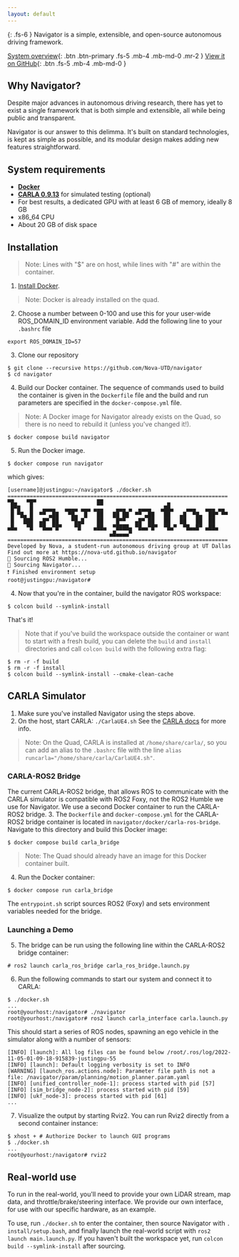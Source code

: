 ```yaml
---
layout: default
---
```


{: .fs-6 }
Navigator is a simple, extensible, and open-source autonomous driving framework.

[System overview](/navigator/system-overview){: .btn .btn-primary .fs-5 .mb-4 .mb-md-0 .mr-2 } [View it on GitHub](https://github.com/nova-utd/navigator){: .btn .fs-5 .mb-4 .mb-md-0 }

## Why Navigator?
Despite major advances in autonomous driving research, there has yet to exist a single framework that is both simple and extensible, all while being public and transparent.

Navigator is our answer to this delimma. It's built on standard technologies, is kept as simple as possible, and its modular design makes adding new features straightforward.

## System requirements
- [**Docker**](https://docs.docker.com/desktop/)
- [**CARLA 0.9.13**](https://carla.readthedocs.io/en/latest/start_quickstart/) for simulated testing (optional)
- For best results, a dedicated GPU with at least 6 GB of memory, ideally 8 GB
- x86_64 CPU
- About 20 GB of disk space

## Installation

> Note: Lines with "$" are on host, while lines with "#" are within the container.

1. [Install Docker](https://www.docker.com/get-started/). 
> Note: Docker is already installed on the quad.
2. Choose a number between 0-100 and use this for your user-wide ROS_DOMAIN_ID environment variable. Add the following line to your `.bashrc` file 
```
export ROS_DOMAIN_ID=57
```
3. Clone our repository
```
$ git clone --recursive https://github.com/Nova-UTD/navigator
$ cd navigator
```
4. Build our Docker container. The sequence of commands used to build the container is given in the `Dockerfile` file and the build and run parameters are specified in the `docker-compose.yml` file.
> Note: A Docker image for Navigator already exists on the Quad, so there is no need to rebuild it (unless you've changed it!).
```
$ docker compose build navigator
```
5. Run the Docker image.
```
$ docker compose run navigator
```
which gives:
```
[username]@justingpu:~/navigator$ ./docker.sh 
=====================================================================
▀█▄   ▀█▀                   ██                    ▄                   
 █▀█   █   ▄▄▄▄   ▄▄▄▄ ▄▄▄ ▄▄▄    ▄▄▄ ▄  ▄▄▄▄   ▄██▄    ▄▄▄   ▄▄▄ ▄▄  
 █ ▀█▄ █  ▀▀ ▄██   ▀█▄  █   ██   ██ ██  ▀▀ ▄██   ██   ▄█  ▀█▄  ██▀ ▀▀ 
 █   ███  ▄█▀ ██    ▀█▄█    ██    █▀▀   ▄█▀ ██   ██   ██   ██  ██     
▄█▄   ▀█  ▀█▄▄▀█▀    ▀█    ▄██▄  ▀████▄ ▀█▄▄▀█▀  ▀█▄▀  ▀█▄▄█▀ ▄██▄    
                                ▄█▄▄▄▄▀                               
=====================================================================
Developed by Nova, a student-run autonomous driving group at UT Dallas
Find out more at https://nova-utd.github.io/navigator
🐢 Sourcing ROS2 Humble...
🧭 Sourcing Navigator...
❗ Finished environment setup
root@justingpu:/navigator# 
```
4.  Now that you're in the container, build the navigator ROS workspace:
```
$ colcon build --symlink-install
``` 
That's it!
> Note that if you've build the workspace outside the container or want to start with a fresh build, you can delete the `build` and `install` directories and call `colcon build` with the following extra flag:
```
$ rm -r -f build
$ rm -r -f install
$ colcon build --symlink-install --cmake-clean-cache
```


## CARLA Simulator
1. Make sure you've installed Navigator using the steps above.
2. On the host, start CARLA: `./CarlaUE4.sh` See the [CARLA docs](https://carla.readthedocs.io/en/latest/start_quickstart/#running-carla) for more info.
> Note: On the Quad, CARLA is installed at `/home/share/carla/`, so you can add an alias to the `.bashrc` file with the line `alias runcarla="/home/share/carla/CarlaUE4.sh"`.

### CARLA-ROS2 Bridge
The current CARLA-ROS2 bridge, that allows ROS to communicate with the CARLA simulator is compatible with ROS2 Foxy, not the ROS2 Humble we use for Navigator.  We use a second Docker container to run the CARLA-ROS2 bridge.
3. The `Dockerfile` and `docker-compose.yml` for the CARLA-ROS2 bridge container is located in `navigator/docker/carla-ros-bridge`. Navigate to this directory and build this Docker image:
```
$ docker compose build carla_bridge
```
> Note: The Quad should already have an image for this Docker container built.
4. Run the Docker container:
```
$ docker compose run carla_bridge
```
The `entrypoint.sh` script sources ROS2 (Foxy) and sets environment variables needed for the bridge.

### Launching a Demo
5. The bridge can be run using the following line within the CARLA-ROS2 bridge container:
```
# ros2 launch carla_ros_bridge carla_ros_bridge.launch.py
```
6. Run the following commands to start our system and connect it to CARLA:
```
$ ./docker.sh
...
root@yourhost:/navigator# ./navigator
root@yourhost:/navigator# ros2 launch carla_interface carla.launch.py
```
This should start a series of ROS nodes, spawning an ego vehicle in the simulator along with a number of sensors:
```
[INFO] [launch]: All log files can be found below /root/.ros/log/2022-11-05-01-09-18-915839-justingpu-55
[INFO] [launch]: Default logging verbosity is set to INFO
[WARNING] [launch_ros.actions.node]: Parameter file path is not a file: /navigator/param/planning/motion_planner.param.yaml
[INFO] [unified_controller_node-1]: process started with pid [57]
[INFO] [sim_bridge_node-2]: process started with pid [59]
[INFO] [ukf_node-3]: process started with pid [61]
...
```
7. Visualize the output by starting Rviz2. You can run Rviz2 directly from a second container instance:
```
$ xhost + # Authorize Docker to launch GUI programs
$ ./docker.sh
...
root@yourhost:/navigator# rviz2
```

## Real-world use
To run in the real-world, you'll need to provide your own LiDAR stream, map data, and throttle/brake/steering interface. We provide our own interface, for use with our specific hardware, as an example.

To use, run `./docker.sh` to enter the container, then source Navigator with `. install/setup.bash`, and finally launch the real-world script with `ros2 launch main.launch.py`. If you haven't built the workspace yet, run `colcon build --symlink-install` after sourcing.
